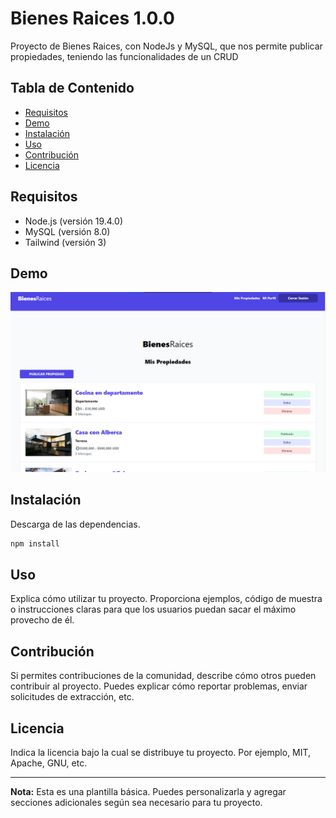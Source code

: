 # Bienes Raices 1.0.0 

Proyecto de Bienes Raices, con NodeJs y MySQL, que nos permite publicar propiedades, teniendo las funcionalidades de un CRUD

## Tabla de Contenido

- [Requisitos](#Requisitos)
- [Demo](#Demo)
- [Instalación](#instalación)
- [Uso](#uso)
- [Contribución](#contribución)
- [Licencia](#licencia)

## Requisitos

- Node.js (versión 19.4.0)
- MySQL (versión 8.0)
- Tailwind (versión 3)

## Demo

![Panel Prinicipal](public/img/demo.png)

## Instalación

Descarga de las dependencias.

```bash
npm install
```

## Uso

Explica cómo utilizar tu proyecto. Proporciona ejemplos, código de muestra o instrucciones claras para que los usuarios puedan sacar el máximo provecho de él.

## Contribución

Si permites contribuciones de la comunidad, describe cómo otros pueden contribuir al proyecto. Puedes explicar cómo reportar problemas, enviar solicitudes de extracción, etc.

## Licencia

Indica la licencia bajo la cual se distribuye tu proyecto. Por ejemplo, MIT, Apache, GNU, etc.

---

**Nota:** Esta es una plantilla básica. Puedes personalizarla y agregar secciones adicionales según sea necesario para tu proyecto.
